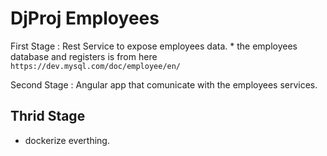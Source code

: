 DjProj Employees
====================

First Stage : Rest Service to expose employees data.
	* the employees database and registers is from here `https://dev.mysql.com/doc/employee/en/` 

Second Stage : Angular app that comunicate with the employees services.

## Thrid Stage

* dockerize everthing.

